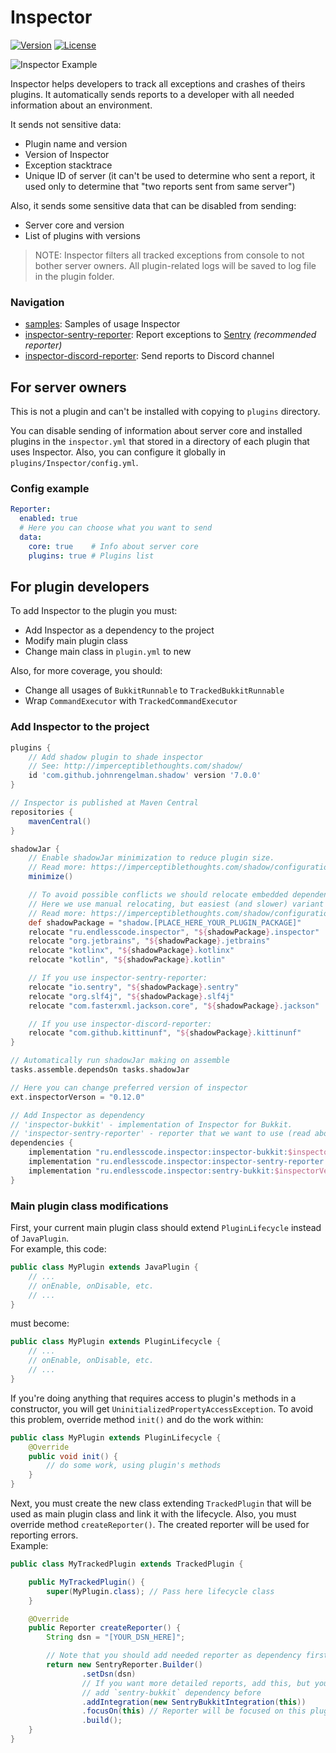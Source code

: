 # Inspector

[![Version](https://img.shields.io/maven-central/v/ru.endlesscode.inspector/inspector-api?style=flat-square)][mavenCentral] [![License](https://img.shields.io/github/license/EndlessCodeGroup/Inspector?style=flat-square)][license]

![Inspector Example](https://gitlab.com/endlesscodegroup/inspector/raw/develop/images/example.png)

Inspector helps developers to track all exceptions and crashes of theirs plugins.
It automatically sends reports to a developer with all needed information about an environment.

It sends not sensitive data:

- Plugin name and version
- Version of Inspector
- Exception stacktrace
- Unique ID of server (it can't be used to determine who sent a report, it used only to determine that "two reports sent from same server")

Also, it sends some sensitive data that can be disabled from sending:

- Server core and version
- List of plugins with versions

> NOTE: Inspector filters all tracked exceptions from console to not bother server owners.
> All plugin-related logs will be saved to log file in the plugin folder.

### Navigation

- [samples](samples): Samples of usage Inspector
- [inspector-sentry-reporter](inspector-sentry-reporter): Report exceptions to [Sentry](https://sentry.io/) *(recommended reporter)*
- [inspector-discord-reporter](inspector-discord-reporter): Send reports to Discord channel

## For server owners

This is not a plugin and can't be installed with copying to `plugins` directory.

You can disable sending of information about server core and installed plugins in the `inspector.yml` that stored in a directory of each plugin that uses Inspector.
Also, you can configure it globally in `plugins/Inspector/config.yml`.

### Config example

```yaml
Reporter:
  enabled: true
  # Here you can choose what you want to send
  data:
    core: true    # Info about server core
    plugins: true # Plugins list
```

## For plugin developers

To add Inspector to the plugin you must:

- Add Inspector as a dependency to the project
- Modify main plugin class
- Change main class in `plugin.yml` to new

Also, for more coverage, you should:

- Change all usages of `BukkitRunnable` to `TrackedBukkitRunnable`
- Wrap `CommandExecutor` with `TrackedCommandExecutor`

### Add Inspector to the project

```groovy
plugins {
    // Add shadow plugin to shade inspector
    // See: http://imperceptiblethoughts.com/shadow/
    id 'com.github.johnrengelman.shadow' version '7.0.0'
}

// Inspector is published at Maven Central
repositories {
    mavenCentral()
}

shadowJar {
    // Enable shadowJar minimization to reduce plugin size.
    // Read more: https://imperceptiblethoughts.com/shadow/configuration/minimizing/
    minimize()

    // To avoid possible conflicts we should relocate embedded dependencies to own unique package
    // Here we use manual relocating, but easiest (and slower) variant is use automatically relocating.
    // Read more: https://imperceptiblethoughts.com/shadow/configuration/relocation/#automatically-relocating-dependencies
    def shadowPackage = "shadow.[PLACE_HERE_YOUR_PLUGIN_PACKAGE]"
    relocate "ru.endlesscode.inspector", "${shadowPackage}.inspector"
    relocate "org.jetbrains", "${shadowPackage}.jetbrains"
    relocate "kotlinx", "${shadowPackage}.kotlinx"
    relocate "kotlin", "${shadowPackage}.kotlin"

    // If you use inspector-sentry-reporter:
    relocate "io.sentry", "${shadowPackage}.sentry"
    relocate "org.slf4j", "${shadowPackage}.slf4j"
    relocate "com.fasterxml.jackson.core", "${shadowPackage}.jackson"

    // If you use inspector-discord-reporter:
    relocate "com.github.kittinunf", "${shadowPackage}.kittinunf"
}

// Automatically run shadowJar making on assemble
tasks.assemble.dependsOn tasks.shadowJar

// Here you can change preferred version of inspector
ext.inspectorVerson = "0.12.0"

// Add Inspector as dependency
// 'inspector-bukkit' - implementation of Inspector for Bukkit.
// 'inspector-sentry-reporter' - reporter that we want to use (read above about available reporters)
dependencies {
    implementation "ru.endlesscode.inspector:inspector-bukkit:$inspectorVerson"
    implementation "ru.endlesscode.inspector:inspector-sentry-reporter:$inspectorVerson"
    implementation "ru.endlesscode.inspector:sentry-bukkit:$inspectorVerson" // If you want SentryBukkitIntegration
}
```

### Main plugin class modifications

First, your current main plugin class should extend `PluginLifecycle` instead of `JavaPlugin`.  
For example, this code:

```java
public class MyPlugin extends JavaPlugin {
    // ...
    // onEnable, onDisable, etc.
    // ...
}
```

must become:

```java
public class MyPlugin extends PluginLifecycle {
    // ...
    // onEnable, onDisable, etc.
    // ... 
}
```

If you're doing anything that requires access to plugin's methods in a constructor, you will get `UninitializedPropertyAccessException`.
To avoid this problem, override method `init()` and do the work within:

```java
public class MyPlugin extends PluginLifecycle {
    @Override
    public void init() {
        // do some work, using plugin's methods
    }
}
```

Next, you must create the new class extending `TrackedPlugin` that will be used as main plugin class and link it with the lifecycle.
Also, you must override method `createReporter()`.
The created reporter will be used for reporting errors.  
Example:

```java
public class MyTrackedPlugin extends TrackedPlugin {

    public MyTrackedPlugin() {
        super(MyPlugin.class); // Pass here lifecycle class
    }

    @Override
    public Reporter createReporter() {
        String dsn = "[YOUR_DSN_HERE]";

        // Note that you should add needed reporter as dependency first.
        return new SentryReporter.Builder()
                .setDsn(dsn)
                // If you want more detailed reports, add this, but you also should
                // add `sentry-bukkit` dependency before
                .addIntegration(new SentryBukkitIntegration(this))
                .focusOn(this) // Reporter will be focused on this plugin
                .build();
    }
}
```

[license]: LICENSE
[mavenCentral]: https://search.maven.org/search?q=g:ru.endlesscode.inspector

